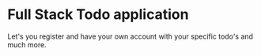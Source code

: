 # Full Stack Todo application 

Let's you register and have your own account with your specific todo's and much more.
